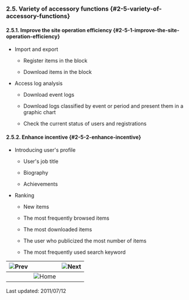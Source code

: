 ### 2.5. Variety of accessory functions {#2-5-variety-of-accessory-functions}

#### 2.5.1. Improve the site operation efficiency {#2-5-1-improve-the-site-operation-efficiency}

*   Import and export

    *   Register items in the block

    *   Download items in the block

*   Access log analysis

    *   Download event logs

    *   Download logs classified by event or period and present them in a graphic chart

    *   Check the current status of users and registrations

#### 2.5.2. Enhance incentive {#2-5-2-enhance-incentive}

*   Introducing user&#039;s profile

    *   User&#039;s job title

    *   Biography

    *   Achievements

*   Ranking

    *   New items

    *   The most frequently browsed items

    *   The most downloaded items

    *   The user who publicized the most number of items

    *   The most frequently used search keyword

| ![Prev](../../assets/etc\prev.gif)  |   |  ![Next](../../assets/etc\next.gif) |
| --- | --- | --- |
|   | ![Home](../../assets/etc\home.gif)  |   |

Last updated: 2011/07/12